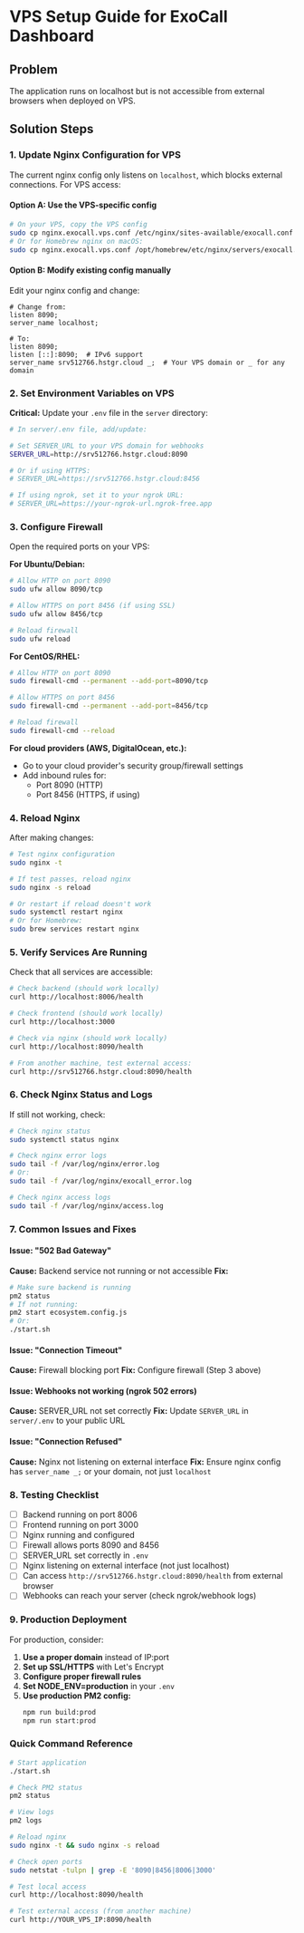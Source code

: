 # VPS Setup Guide for ExoCall Dashboard

## Problem

The application runs on localhost but is not accessible from external browsers when deployed on VPS.

## Solution Steps

### 1. Update Nginx Configuration for VPS

The current nginx config only listens on `localhost`, which blocks external connections. For VPS access:

#### Option A: Use the VPS-specific config

```bash
# On your VPS, copy the VPS config
sudo cp nginx.exocall.vps.conf /etc/nginx/sites-available/exocall.conf
# Or for Homebrew nginx on macOS:
sudo cp nginx.exocall.vps.conf /opt/homebrew/etc/nginx/servers/exocall.conf
```

#### Option B: Modify existing config manually

Edit your nginx config and change:

```nginx
# Change from:
listen 8090;
server_name localhost;

# To:
listen 8090;
listen [::]:8090;  # IPv6 support
server_name srv512766.hstgr.cloud _;  # Your VPS domain or _ for any domain
```

### 2. Set Environment Variables on VPS

**Critical:** Update your `.env` file in the `server` directory:

```bash
# In server/.env file, add/update:

# Set SERVER_URL to your VPS domain for webhooks
SERVER_URL=http://srv512766.hstgr.cloud:8090

# Or if using HTTPS:
# SERVER_URL=https://srv512766.hstgr.cloud:8456

# If using ngrok, set it to your ngrok URL:
# SERVER_URL=https://your-ngrok-url.ngrok-free.app
```

### 3. Configure Firewall

Open the required ports on your VPS:

**For Ubuntu/Debian:**

```bash
# Allow HTTP on port 8090
sudo ufw allow 8090/tcp

# Allow HTTPS on port 8456 (if using SSL)
sudo ufw allow 8456/tcp

# Reload firewall
sudo ufw reload
```

**For CentOS/RHEL:**

```bash
# Allow HTTP on port 8090
sudo firewall-cmd --permanent --add-port=8090/tcp

# Allow HTTPS on port 8456
sudo firewall-cmd --permanent --add-port=8456/tcp

# Reload firewall
sudo firewall-cmd --reload
```

**For cloud providers (AWS, DigitalOcean, etc.):**

- Go to your cloud provider's security group/firewall settings
- Add inbound rules for:
  - Port 8090 (HTTP)
  - Port 8456 (HTTPS, if using)

### 4. Reload Nginx

After making changes:

```bash
# Test nginx configuration
sudo nginx -t

# If test passes, reload nginx
sudo nginx -s reload

# Or restart if reload doesn't work
sudo systemctl restart nginx
# Or for Homebrew:
sudo brew services restart nginx
```

### 5. Verify Services Are Running

Check that all services are accessible:

```bash
# Check backend (should work locally)
curl http://localhost:8006/health

# Check frontend (should work locally)
curl http://localhost:3000

# Check via nginx (should work locally)
curl http://localhost:8090/health

# From another machine, test external access:
curl http://srv512766.hstgr.cloud:8090/health
```

### 6. Check Nginx Status and Logs

If still not working, check:

```bash
# Check nginx status
sudo systemctl status nginx

# Check nginx error logs
sudo tail -f /var/log/nginx/error.log
# Or:
sudo tail -f /var/log/nginx/exocall_error.log

# Check nginx access logs
sudo tail -f /var/log/nginx/access.log
```

### 7. Common Issues and Fixes

#### Issue: "502 Bad Gateway"

**Cause:** Backend service not running or not accessible
**Fix:**

```bash
# Make sure backend is running
pm2 status
# If not running:
pm2 start ecosystem.config.js
# Or:
./start.sh
```

#### Issue: "Connection Timeout"

**Cause:** Firewall blocking port
**Fix:** Configure firewall (Step 3 above)

#### Issue: Webhooks not working (ngrok 502 errors)

**Cause:** SERVER_URL not set correctly
**Fix:** Update `SERVER_URL` in `server/.env` to your public URL

#### Issue: "Connection Refused"

**Cause:** Nginx not listening on external interface
**Fix:** Ensure nginx config has `server_name _;` or your domain, not just `localhost`

### 8. Testing Checklist

- [ ] Backend running on port 8006
- [ ] Frontend running on port 3000
- [ ] Nginx running and configured
- [ ] Firewall allows ports 8090 and 8456
- [ ] SERVER_URL set correctly in `.env`
- [ ] Nginx listening on external interface (not just localhost)
- [ ] Can access `http://srv512766.hstgr.cloud:8090/health` from external browser
- [ ] Webhooks can reach your server (check ngrok/webhook logs)

### 9. Production Deployment

For production, consider:

1. **Use a proper domain** instead of IP:port
2. **Set up SSL/HTTPS** with Let's Encrypt
3. **Configure proper firewall rules**
4. **Set NODE_ENV=production** in your `.env`
5. **Use production PM2 config:**
   ```bash
   npm run build:prod
   npm run start:prod
   ```

### Quick Command Reference

```bash
# Start application
./start.sh

# Check PM2 status
pm2 status

# View logs
pm2 logs

# Reload nginx
sudo nginx -t && sudo nginx -s reload

# Check open ports
sudo netstat -tulpn | grep -E '8090|8456|8006|3000'

# Test local access
curl http://localhost:8090/health

# Test external access (from another machine)
curl http://YOUR_VPS_IP:8090/health
```
